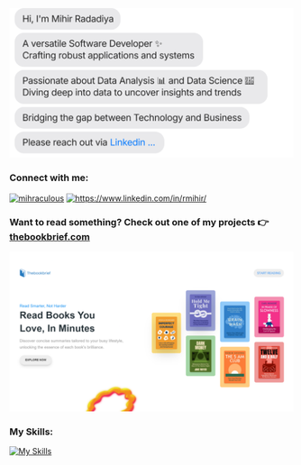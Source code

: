 [![](https://github.com/mihirr007/mihirr007/blob/main/chat.svg)](https://www.linkedin.com/in/rmihir/)

<h3 align="left">Connect with me:</h3>

<p align="left">
<a href="https://twitter.com/mihraculous" target="blank"><img align="center" src="https://raw.githubusercontent.com/rahuldkjain/github-profile-readme-generator/master/src/images/icons/Social/twitter.svg" alt="mihraculous" height="30" width="40" /></a>
<a href="https://www.linkedin.com/in/rmihir/" target="blank"><img align="center" src="https://raw.githubusercontent.com/rahuldkjain/github-profile-readme-generator/master/src/images/icons/Social/linked-in-alt.svg" alt="https://www.linkedin.com/in/rmihir/" height="30" width="40" /></a>
</p>

### Want to read something? Check out one of my projects 👉 [thebookbrief.com](https://thebookbrief.com/)
<a href="https://thebookbrief.com/" target="_blank">
  <img src="https://github.com/mihirr007/mihirr007/blob/main/bookbrief-hero-section.png" alt="alt text" />
</a>


<h3 align="left">My Skills:</h3>

[![My Skills](https://skillicons.dev/icons?i=anaconda,angular,aws,azure,bash,bitbucket,bootstrap,c,cassandra,css,discord,django,docker,elasticsearch,fastapi,figma,flask,gcp,git,github,go,graphql,heroku,html,java,jquery,js,kafka,kubernetes,linux,mongodb,mysql,nodejs,npm,opencv,postgres,powershell,py,postman,r,react,regex,selenium,sklearn,tailwind,tensorflow,terraform,ubuntu,vscode,vercel,vue&theme=light)](https://www.linkedin.com/in/rmihir/)
